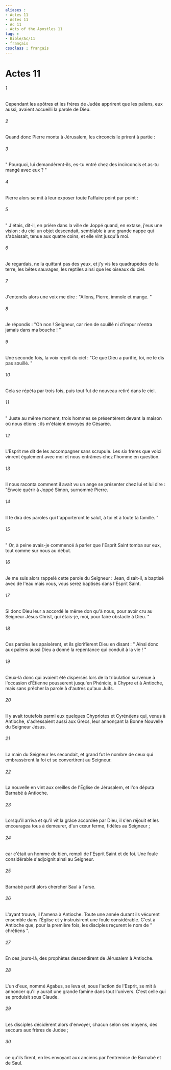 ```yaml
---
aliases : 
- Actes 11
- Actes 11
- Ac 11
- Acts of the Apostles 11
tags : 
- Bible/Ac/11
- français
cssclass : français
---
```


# Actes 11

###### 1
Cependant les apôtres et les frères de Judée apprirent que les païens, eux aussi, avaient accueilli la parole de Dieu. 
###### 2
Quand donc Pierre monta à Jérusalem, les circoncis le prirent à partie : 
###### 3
" Pourquoi, lui demandèrent-ils, es-tu entré chez des incirconcis et as-tu mangé avec eux ? " 
###### 4
Pierre alors se mit à leur exposer toute l'affaire point par point : 
###### 5
" J'étais, dit-il, en prière dans la ville de Joppé quand, en extase, j'eus une vision : du ciel un objet descendait, semblable à une grande nappe qui s'abaissait, tenue aux quatre coins, et elle vint jusqu'à moi. 
###### 6
Je regardais, ne la quittant pas des yeux, et j'y vis les quadrupèdes de la terre, les bêtes sauvages, les reptiles ainsi que les oiseaux du ciel. 
###### 7
J'entendis alors une voix me dire : "Allons, Pierre, immole et mange. " 
###### 8
Je répondis : "Oh non ! Seigneur, car rien de souillé ni d'impur n'entra jamais dans ma bouche ! " 
###### 9
Une seconde fois, la voix reprit du ciel : "Ce que Dieu a purifié, toi, ne le dis pas souillé. " 
###### 10
Cela se répéta par trois fois, puis tout fut de nouveau retiré dans le ciel. 
###### 11
" Juste au même moment, trois hommes se présentèrent devant la maison où nous étions ; ils m'étaient envoyés de Césarée. 
###### 12
L'Esprit me dit de les accompagner sans scrupule. Les six frères que voici vinrent également avec moi et nous entrâmes chez l'homme en question. 
###### 13
Il nous raconta comment il avait vu un ange se présenter chez lui et lui dire : "Envoie quérir à Joppé Simon, surnommé Pierre. 
###### 14
Il te dira des paroles qui t'apporteront le salut, à toi et à toute ta famille. " 
###### 15
" Or, à peine avais-je commencé à parler que l'Esprit Saint tomba sur eux, tout comme sur nous au début. 
###### 16
Je me suis alors rappelé cette parole du Seigneur : Jean, disait-il, a baptisé avec de l'eau mais vous, vous serez baptisés dans l'Esprit Saint. 
###### 17
Si donc Dieu leur a accordé le même don qu'à nous, pour avoir cru au Seigneur Jésus Christ, qui étais-je, moi, pour faire obstacle à Dieu. " 
###### 18
Ces paroles les apaisèrent, et ils glorifièrent Dieu en disant : " Ainsi donc aux païens aussi Dieu a donné la repentance qui conduit à la vie ! " 
###### 19
Ceux-là donc qui avaient été dispersés lors de la tribulation survenue à l'occasion d'Étienne poussèrent jusqu'en Phénicie, à Chypre et à Antioche, mais sans prêcher la parole à d'autres qu'aux Juifs. 
###### 20
Il y avait toutefois parmi eux quelques Chypriotes et Cyrénéens qui, venus à Antioche, s'adressaient aussi aux Grecs, leur annonçant la Bonne Nouvelle du Seigneur Jésus. 
###### 21
La main du Seigneur les secondait, et grand fut le nombre de ceux qui embrassèrent la foi et se convertirent au Seigneur. 
###### 22
La nouvelle en vint aux oreilles de l'Église de Jérusalem, et l'on députa Barnabé à Antioche. 
###### 23
Lorsqu'il arriva et qu'il vit la grâce accordée par Dieu, il s'en réjouit et les encouragea tous à demeurer, d'un cœur ferme, fidèles au Seigneur ; 
###### 24
car c'était un homme de bien, rempli de l'Esprit Saint et de foi. Une foule considérable s'adjoignit ainsi au Seigneur. 
###### 25
Barnabé partit alors chercher Saul à Tarse. 
###### 26
L'ayant trouvé, il l'amena à Antioche. Toute une année durant ils vécurent ensemble dans l'Église et y instruisirent une foule considérable. C'est à Antioche que, pour la première fois, les disciples reçurent le nom de " chrétiens ". 
###### 27
En ces jours-là, des prophètes descendirent de Jérusalem à Antioche. 
###### 28
L'un d'eux, nommé Agabus, se leva et, sous l'action de l'Esprit, se mit à annoncer qu'il y aurait une grande famine dans tout l'univers. C'est celle qui se produisit sous Claude. 
###### 29
Les disciples décidèrent alors d'envoyer, chacun selon ses moyens, des secours aux frères de Judée ; 
###### 30
ce qu'ils firent, en les envoyant aux anciens par l'entremise de Barnabé et de Saul. 
